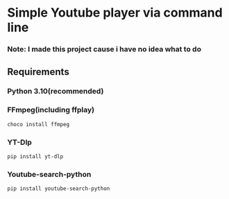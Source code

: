 # Simple Youtube player via command line

### Note: I made this project cause i have no idea what to do

## **Requirements**
### Python 3.10(recommended)
### FFmpeg(including ffplay)
```sh
choco install ffmpeg
``` 
### YT-Dlp
```sh
pip install yt-dlp
```
### Youtube-search-python
```sh
pip install youtube-search-python
```
